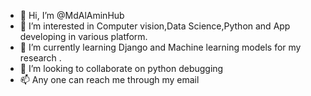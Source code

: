 - 👋 Hi, I’m @MdAlAminHub
- 👀 I’m interested in Computer vision,Data Science,Python and App developing in various platform.
- 🌱 I’m currently learning Django and Machine learning models for my research .
- 💞️ I’m looking to collaborate on python debugging 
- 📫 Any one can reach me through my email 

<!---
MdAlAminHub/MdAlAminHub is a ✨ special ✨ repository because its `README.md` (this file) appears on your GitHub profile.
You can click the Preview link to take a look at your changes.
--->
